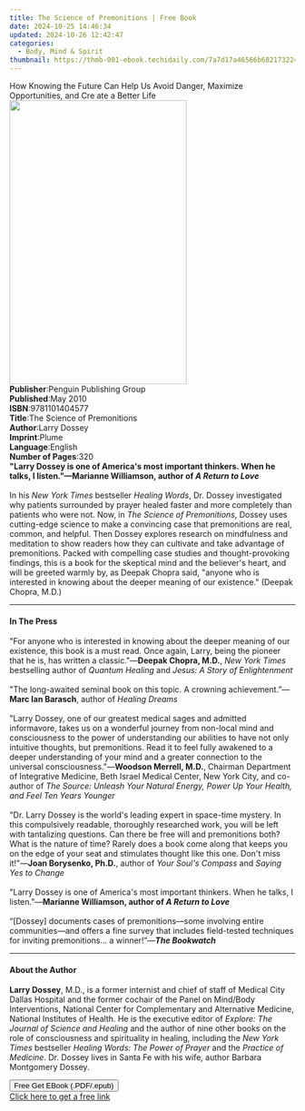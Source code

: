 ```yaml
---
title: The Science of Premonitions | Free Book
date: 2024-10-25 14:46:34
updated: 2024-10-26 12:42:47
categories:
  - Body, Mind & Spirit
thumbnail: https://thmb-001-ebook.techidaily.com/7a7d17a46566b6821732244e42059611ad6589cd77aa6034e7bd3e414f3301d7.jpg
---
```

<main id="book-container">
  <div class="flex flex-col">
    <div class="book-brief flex-1 py-6 px-4 sm:p-6 md:py-10 md:px-8">
      <!-- brief-->
      <div class="book-brief-main">
        How Knowing the Future Can Help Us Avoid Danger, Maximize Opportunities,
        and Cre ate a Better Life
      </div>
    </div>
    <div
      class="book-meta-info flex-1 grid gap-4 col-start-1 col-end-3 row-start-1 sm:mb-6 sm:grid-cols-4 lg:gap-6 lg:col-start-2 lg:row-end-6 lg:row-span-6 lg:mb-0"
    >
      <div
        class="book-meta-info-left place-content-center mt-4 p-4 text-sm leading-6 col-start-2 col-span-2 dark:text-slate-400"
      >
        <img
          class="w-full h-500 object-cover rounded-lg sm:h-255 sm:col-span-2 lg:col-span-full"
          src="https://img-001-ebook.techidaily.com/d560c38c8062f01472492caa421f65b282195dd64ff2293b8e98f0bc667929d4.jpg"
          alt=""
          width="312"
          height="500"
        />
      </div>
      <div
        class="book-meta-info-right mt-2 col-start-1 row-start-2 col-span-3 self-center"
      >
        <!-- meta data  -->
        <div class="flex flex-col px-4 md:px-8">
          <div class="flex-1">
            <strong>Publisher</strong>:<span class="px-2"
              >Penguin Publishing Group</span
            >
          </div>
          <div class="flex-1">
            <strong>Published</strong>:<span class="px-2">May 2010</span>
          </div>
          <div class="flex-1">
            <strong>ISBN</strong>:<span class="px-2">9781101404577</span>
          </div>
          <div class="flex-1">
            <strong>Title</strong>:<span class="px-2"
              >The Science of Premonitions</span
            >
          </div>
          <div class="flex-1">
            <strong>Author</strong>:<span class="px-2">Larry Dossey</span>
          </div>
          <div class="flex-1">
            <strong>Imprint</strong>:<span class="px-2">Plume</span>
          </div>
          <div class="flex-1">
            <strong>Language</strong>:<span class="px-2">English</span>
          </div>
          <div class="flex-1">
            <strong>Number of Pages</strong>:<span class="px-2">320</span>
          </div>
        </div>
      </div>
    </div>
    <div class="book-description flex-1 py-6 px-4 sm:p-6 md:py-10 md:px-8">
      <div class="book-description-main">
        <div accordion-content="" id="description">
          <b
            >"Larry Dossey is one of America's most important thinkers. When he
            talks, I listen."—Marianne Williamson, author of
            <i>A Return to Love</i></b
          >
          <br /><br />
          In his&nbsp;<i>New York Times</i> bestseller&nbsp;<i>Healing Words</i
          >, Dr. Dossey investigated why patients surrounded by prayer healed
          faster and more completely than patients who were not. Now, in
          <i>The Science of Premonitions</i>, Dossey uses cutting-edge science
          to make a convincing case that premonitions are real, common, and
          helpful. Then Dossey explores research on mindfulness and meditation
          to show readers how they can cultivate and take advantage of
          premonitions. Packed with compelling case studies and
          thought-provoking findings, this is a book for the skeptical mind and
          the believer's heart, and will be greeted warmly by, as Deepak Chopra
          said,&nbsp;"anyone who is interested in knowing about the deeper
          meaning of our existence." (Deepak Chopra, M.D.)
        </div>
      </div>
    </div>
    <div class="book-excerpts flex-1 py-6 px-4 sm:p-6 md:py-10 md:px-8">
      <!-- excerpts-->
      <div class="book-excerpts-main">
        <hr />
        <h4 class="placeholder placeholder-heading">
          <span>In The Press</span>
        </h4>
        <p>
          "For anyone who is interested in knowing about the deeper meaning of
          our existence, this book is a must read. Once again, Larry, being the
          pioneer that he is, has written a classic."—<b>Deepak Chopra, M.D.</b
          >,&nbsp;<i>New York Times</i> bestselling author of
          <i>Quantum Healing</i> and <i>Jesus: A Story of Enlightenment</i
          ><br />
          &nbsp;<br />
          "The long-awaited seminal book on this topic. A crowning
          achievement.”—<b>Marc Ian Barasch</b>, author of&nbsp;<i
            >Healing Dreams</i
          ><br /><br />
          "Larry Dossey, one of our greatest medical sages and admitted
          informavore, takes us on a wonderful journey from non-local mind and
          consciousness to the power of understanding our abilities to have not
          only intuitive thoughts, but premonitions. Read it to feel fully
          awakened to a deeper understanding of your mind and a greater
          connection to the universal consciousness."—<b
            >Woodson Merrell, M.D.</b
          >, Chairman Department of Integrative Medicine, Beth Israel Medical
          Center, New York City, and co-author of&nbsp;<i
            >The Source: Unleash Your Natural Energy, Power Up Your Health, and
            Feel Ten Years Younger<br /> </i
          ><br />
          "Dr. Larry Dossey is the world's leading expert in space-time mystery.
          In this compulsively readable, thoroughly researched work, you will be
          left with tantalizing questions. Can there be free will and
          premonitions both? What is the nature of time? Rarely does a book come
          along that keeps you on the edge of your seat and stimulates thought
          like this one. Don't miss it!"—<b>Joan Borysenko, Ph.D.</b
          >,&nbsp;author of <i>Your Soul's Compass</i>&nbsp;and&nbsp;<i
            >Saying Yes to Change</i
          ><br /><br />"Larry Dossey is one of America's most important
          thinkers. When he talks, I listen."—<b
            >Marianne Williamson, author of&nbsp;<i>A Return to Love</i
            >&nbsp;<br /><br /></b
          >“[Dossey] documents cases of premonitions—some involving entire
          communities—and offers a fine survey that includes field-tested
          techniques for inviting premonitions… a winner!”—<b
            ><i>The Bookwatch</i></b
          >
        </p>
      </div>
    </div>
    <div class="book-about-author flex-1 py-6 px-4 sm:p-6 md:py-10 md:px-8">
      <!-- about author-->
      <div class="book-main-author-main">
        <hr />
        <h4 class="placeholder placeholder-heading">
          <span>About the Author</span>
        </h4>
        <p>
          <b>Larry Dossey</b>, M.D., is a former internist and chief of staff of
          Medical City Dallas Hospital and the former cochair of the Panel on
          Mind/Body Interventions, National Center for Complementary and
          Alternative Medicine, National Institutes of Health. He is the
          executive editor of&nbsp;<i
            >Explore: The Journal of Science and Healing&nbsp;</i
          >and the author of nine other books on the role of consciousness and
          spirituality in healing, including the&nbsp;<i>New York Times&nbsp;</i
          >bestseller&nbsp;<i>Healing Words: The Power of Prayer</i>&nbsp;and
          the&nbsp;<i>Practice of Medicine</i>. Dr. Dossey lives in Santa Fe
          with his wife, author Barbara Montgomery Dossey.
        </p>
      </div>
    </div>
    <div class="book-free-get flex-1 py-6 px-4 sm:p-6 md:py-10 md:px-8">
      <button
        id="btn-free-get"
        class="bg-blue-500 hover:bg-blue-700 text-white font-bold py-2 px-4 rounded"
      >
        Free Get EBook (.PDF/.epub)
      </button>
      <div id="countdown-display" class="px-2 text-lg mt-2"></div>
      <a
        id="free-link"
        class="hidden bg-blue-500 hover:bg-blue-700 text-white font-bold py-2 px-4 rounded"
        href="https://www.ebooks.com/en-us/book/516362/the-science-of-premonitions/larry-dossey/"
        target="_blank"
        >Click here to get a free link</a
      >
    </div>
    <script>
      let countdownTime = 0;
      let countdownInterval = null;
      document
        .getElementById('btn-free-get')
        .addEventListener('click', startCountdown);
      function startCountdown() {
        countdownTime = new Date().getTime() + 60000 * 3;
        countdownInterval = setInterval(updateCountdown, 1000);
        document.getElementById('btn-free-get').disabled = true;
        document
          .getElementById('btn-free-get')
          .classList.add('bg-gray-500', 'cursor-not-allowed');
      }
      function updateCountdown() {
        let currentTime = new Date().getTime();
        let timeLeft = countdownTime - currentTime;
        let secondsLeft = Math.floor(timeLeft / 1000);
        document.getElementById('countdown-display').innerHTML =
          `Remaining time: ${secondsLeft} seconds.`;
        if (secondsLeft <= 0) {
          clearInterval(countdownInterval);
          document.getElementById('btn-free-get').classList.add('hidden');
          document.getElementById('free-link').classList.remove('hidden');
          document.getElementById('countdown-display').innerHTML = '';
        }
      }
    </script>
  </div>
</main>
